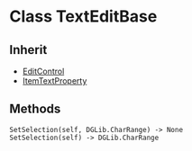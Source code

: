 # Class TextEditBase

## Inherit

* [EditControl](EditControl.md)
* [ItemTextProperty](ItemTextProperty.md)

## Methods
```
SetSelection(self, DGLib.CharRange) -> None
SetSelection(self) -> DGLib.CharRange
```
